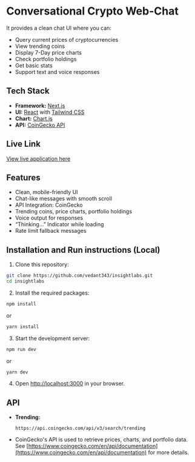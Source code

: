 # Conversational Crypto Web-Chat

It provides a clean chat UI where you can:

- Query current prices of cryptocurrencies
- View trending coins
- Display 7-Day price charts
- Check portfolio holdings
- Get basic stats
- Support text and voice responses

## Tech Stack

- **Framework:** [Next.js](https://nextjs.org/)
- **UI:** [React](https://react.dev/) with [Tailwind CSS](https://tailwindcss.com/)
- **Chart:** [Chart.js](https://www.chartjs.org/)
- **API:** [ CoinGecko API ](https://api.coingecko.com/api/v3/search/trending)

## Live Link

[View live application here](https://insightlabs-z8kn.vercel.app/)

## Features

- Clean, mobile-friendly UI
- Chat-like messages with smooth scroll
- API Integration: CoinGecko
- Trending coins, price charts, portfolio holdings
- Voice output for responses
- “Thinking...” Indicator while loading
- Rate limit fallback messages

## Installation and Run instructions (Local)

1. Clone this repository:

```bash
git clone https://github.com/vedant343/insightlabs.git
cd insightlabs
```

2. Install the required packages:

```bash
npm install
```

or

```bash
yarn install
```

3. Start the development server:

```bash
npm run dev
```

or

```bash
yarn dev
```

4. Open [http://localhost:3000](http://localhost:3000) in your browser.

## API

- **Trending:**
  ```
  https://api.coingecko.com/api/v3/search/trending
  ```
- CoinGecko's API is used to retrieve prices, charts, and portfolio data.  
  See [https://www.coingecko.com/en/api/documentation](https://www.coingecko.com/en/api/documentation) for more details.
